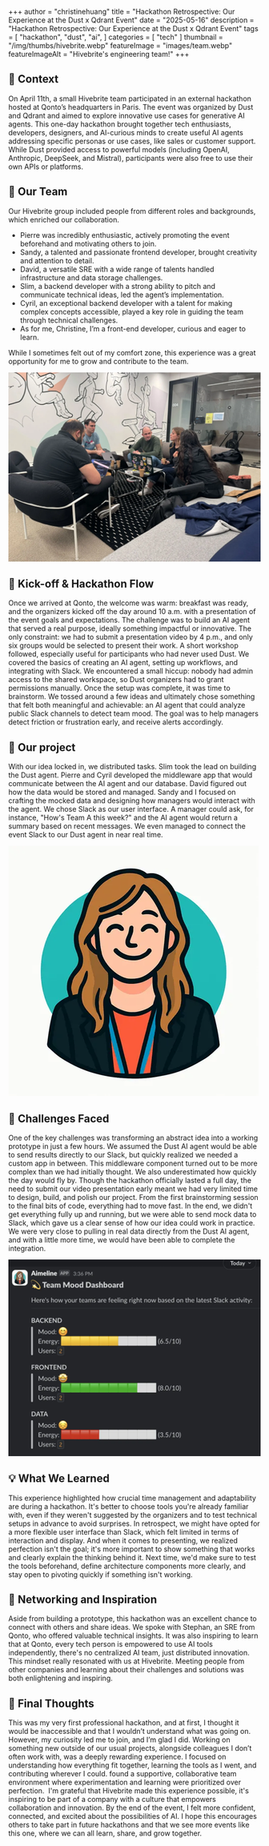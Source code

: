 +++
author = "christinehuang"
title = "Hackathon Retrospective: Our Experience at the Dust x Qdrant Event"
date = "2025-05-16"
description = "Hackathon Retrospective: Our Experience at the Dust x Qdrant Event"
tags = [
    "hackathon", "dust", "ai",
]
categories = [
    "tech"
]
thumbnail = "/img/thumbs/hivebrite.webp"
featureImage = "images/team.webp"
featureImageAlt = "Hivebrite's engineering team!"
+++

## 🧭 Context

On April 11th, a small Hivebrite team participated in an external hackathon hosted at Qonto’s headquarters in Paris. The event was organized by Dust and Qdrant and aimed to explore innovative use cases for generative AI agents.
This one-day hackathon brought together tech enthusiasts, developers, designers, and AI-curious minds to create useful AI agents addressing specific personas or use cases, like sales or customer support. While Dust provided access to powerful models (including OpenAI, Anthropic, DeepSeek, and Mistral), participants were also free to use their own APIs or platforms.

## 👥 Our Team

Our Hivebrite group included people from different roles and backgrounds, which enriched our collaboration.

- Pierre was incredibly enthusiastic, actively promoting the event beforehand and motivating others to join.
- Sandy, a talented and passionate frontend developer, brought creativity and attention to detail.
- David, a versatile SRE with a wide range of talents handled infrastructure and data storage challenges.
- Slim, a backend developer with a strong ability to pitch and communicate technical ideas, led the agent’s implementation.
- Cyril, an exceptional backend developer with a talent for making complex concepts accessible, played a key role in guiding the team through technical challenges.
- As for me, Christine, I’m a front-end developer, curious and eager to learn.

While I sometimes felt out of my comfort zone, this experience was a great opportunity for me to grow and contribute to the team.

![Our team brainstorming and working on the hackathon project](images/team.webp)

## 🚀 Kick-off & Hackathon Flow

Once we arrived at Qonto, the welcome was warm: breakfast was ready, and the organizers kicked off the day around 10 a.m. with a presentation of the event goals and expectations. The challenge was to build an AI agent that served a real purpose, ideally something impactful or innovative. The only constraint: we had to submit a presentation video by 4 p.m., and only six groups would be selected to present their work.
A short workshop followed, especially useful for participants who had never used Dust. We covered the basics of creating an AI agent, setting up workflows, and integrating with Slack. We encountered a small hiccup: nobody had admin access to the shared workspace, so Dust organizers had to grant permissions manually.
Once the setup was complete, it was time to brainstorm. We tossed around a few ideas and ultimately chose something that felt both meaningful and achievable: an AI agent that could analyze public Slack channels to detect team mood. The goal was to help managers detect friction or frustration early, and receive alerts accordingly.

## 🧩 Our project

With our idea locked in, we distributed tasks. Slim took the lead on building the Dust agent. Pierre and Cyril developed the middleware app that would communicate between the AI agent and our database. David figured out how the data would be stored and managed. Sandy and I focused on crafting the mocked data and designing how managers would interact with the agent.
We chose Slack as our user interface. A manager could ask, for instance, "How's Team A this week?" and the AI agent would return a summary based on recent messages. We even managed to connect the event Slack to our Dust agent in near real time.

![Meet Aimeline: the face of our hackathon project analyzing team moods](images/aimeline.webp)

## 🧠 Challenges Faced

One of the key challenges was transforming an abstract idea into a working prototype in just a few hours. We assumed the Dust AI agent would be able to send results directly to our Slack, but quickly realized we needed a custom app in between. This middleware component turned out to be more complex than we had initially thought.
We also underestimated how quickly the day would fly by. Though the hackathon officially lasted a full day, the need to submit our video presentation early meant we had very limited time to design, build, and polish our project. From the first brainstorming session to the final bits of code, everything had to move fast.
In the end, we didn't get everything fully up and running, but we were able to send mock data to Slack, which gave us a clear sense of how our idea could work in practice. We were very close to pulling in real data directly from the Dust AI agent, and with a little more time, we would have been able to complete the integration.

![Our Aimeline prototype in action: a real-time overview of team moods](images/prototype.webp)

## 💡 What We Learned

This experience highlighted how crucial time management and adaptability are during a hackathon. It's better to choose tools you're already familiar with, even if they weren't suggested by the organizers and to test technical setups in advance to avoid surprises.
In retrospect, we might have opted for a more flexible user interface than Slack, which felt limited in terms of interaction and display. And when it comes to presenting, we realized perfection isn't the goal; it's more important to show something that works and clearly explain the thinking behind it.
Next time, we'd make sure to test the tools beforehand, define architecture components more clearly, and stay open to pivoting quickly if something isn't working.

## 🤝 Networking and Inspiration

Aside from building a prototype, this hackathon was an excellent chance to connect with others and share ideas. We spoke with Stephan, an SRE from Qonto, who offered valuable technical insights. It was also inspiring to learn that at Qonto, every tech person is empowered to use AI tools independently, there's no centralized AI team, just distributed innovation. This mindset really resonated with us at Hivebrite.
Meeting people from other companies and learning about their challenges and solutions was both enlightening and inspiring.

## 🎉 Final Thoughts

This was my very first professional hackathon, and at first, I thought it would be inaccessible and that I wouldn’t understand what was going on. However, my curiosity led me to join, and I’m glad I did. Working on something new outside of our usual projects, alongside colleagues I don’t often work with, was a deeply rewarding experience. I focused on understanding how everything fit together, learning the tools as I went, and contributing wherever I could. found a supportive, collaborative team environment where experimentation and learning were prioritized over perfection. 
I'm grateful that Hivebrite made this experience possible, it's inspiring to be part of a company with a culture that empowers collaboration and innovation.
By the end of the event, I felt more confident, connected, and excited about the possibilities of AI. I hope this encourages others to take part in future hackathons and that we see more events like this one, where we can all learn, share, and grow together.
